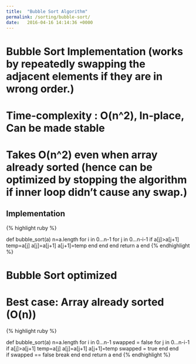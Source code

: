 ```yaml
---
title:  "Bubble Sort Algorithm"
permalink: /sorting/bubble-sort/
date:   2016-04-16 14:14:36 +0000
---
```


# Bubble Sort Implementation (works by repeatedly swapping the adjacent elements if they are in wrong order.)
# Time-complexity : O(n^2), In-place, Can be made stable
# Takes O(n^2) even when array already sorted (hence can be optimized by stopping the algorithm if inner loop didn’t cause any swap.)

## Implementation
{% highlight ruby %}

def bubble_sort(a)
   n=a.length
   for i in 0...n-1
    for j in 0...n-i-1
        if a[j]>a[j+1]
            temp=a[j]
            a[j]=a[j+1]
            a[j+1]=temp
        end
    end
   end
   return a
end
{% endhighlight %}

# Bubble Sort optimized
# Best case: Array already sorted (O(n))


{% highlight ruby %}

def bubble_sort(a)
   n=a.length
   for i in 0...n-1
    swapped = false
    for j in 0...n-i-1
        if a[j]>a[j+1]
            temp=a[j]
            a[j]=a[j+1]
            a[j+1]=temp
            swapped = true
        end
    end   
    if swapped == false
        break
    end
   end
   return a
end
{% endhighlight %}